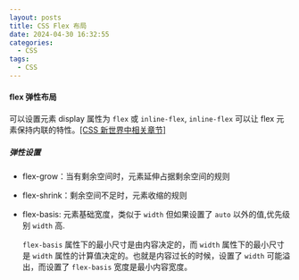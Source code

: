```yaml
---
layout: posts
title: CSS Flex 布局
date: 2024-04-30 16:32:55
categories:
  - CSS
tags:
  - CSS
---
```


#### flex 弹性布局

可以设置元素 display 属性为 `flex` 或 `inline-flex`, `inline-flex` 可以让 flex 元素保持内联的特性。[\[CSS 新世界中相关章节\]](https://minioo.iftrue.club:9348/docs/CSS%E6%96%B0%E4%B8%96%E7%95%8C.pdf#page=347)

##### 弹性设置

- flex-grow：当有剩余空间时，元素延伸占据剩余空间的规则

- flex-shrink：剩余空间不足时，元素收缩的规则

- flex-basis: 元素基础宽度，类似于 `width` 但如果设置了 `auto` 以外的值,优先级别 `width` 高.
  
  `flex-basis` 属性下的最小尺寸是由内容决定的，而 `width` 属性下的最小尺寸是 `width` 属性的计算值决定的。也就是内容过长的时候，设置了 `width` 可能溢出，而设置了 `flex-basis` 宽度是最小内容宽度。
